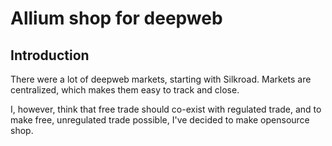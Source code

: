 # Allium shop for deepweb

## Introduction
There were a lot of deepweb markets, starting with Silkroad.
Markets are centralized, which makes them easy to track and close.

I, however, think that free trade should co-exist with regulated trade, and to make free, unregulated trade possible, I've decided to make opensource shop.

